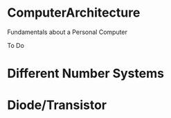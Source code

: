 # ComputerArchitecture
Fundamentals about a Personal Computer

To Do 
# Different Number Systems
# Diode/Transistor
